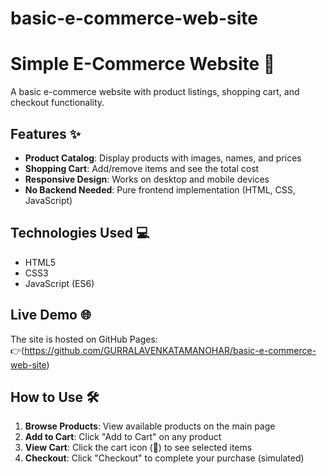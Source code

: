# basic-e-commerce-web-site
# Simple E-Commerce Website 🛒

A basic e-commerce website with product listings, shopping cart, and checkout functionality.

## Features ✨

- **Product Catalog**: Display products with images, names, and prices
- **Shopping Cart**: Add/remove items and see the total cost
- **Responsive Design**: Works on desktop and mobile devices
- **No Backend Needed**: Pure frontend implementation (HTML, CSS, JavaScript)

## Technologies Used 💻

- HTML5
- CSS3
- JavaScript (ES6)

## Live Demo 🌐

The site is hosted on GitHub Pages:  
👉(https://github.com/GURRALAVENKATAMANOHAR/basic-e-commerce-web-site)

## How to Use 🛠️

1. **Browse Products**: View available products on the main page
2. **Add to Cart**: Click "Add to Cart" on any product
3. **View Cart**: Click the cart icon (🛒) to see selected items
4. **Checkout**: Click "Checkout" to complete your purchase (simulated)
